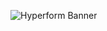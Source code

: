 ![Hyperform Banner](https://github.com/qngapparat/hyperform/blob/master/hyperform-banner.png)

<!-- ![Hyperform GIF](https://github.com/qngapparat/hyperform/blob/master/hyperform_5x.gif) -->


<!-- Requires Node >= 12.19.0

```
npm i 
npm i -g eslint
npm i -g jest
```
```
'ESLint' by Dirk Baeumer
```

* Don't use a background Jest runner (in VSCode et cetera), otherwise Google tests will fail as 'Operation already in progress' -->

